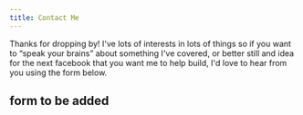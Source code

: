 ```yaml
---
title: Contact Me
---
```


Thanks for dropping by!
I've lots of interests in lots of things so if you want to &#8220;speak your brains&#8221; about something I've covered, or better still and idea for the next facebook that you want me to help build, I'd love to hear from you using the form below.

## form to be added
